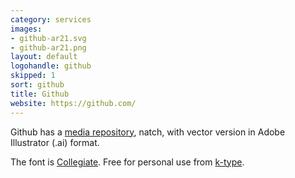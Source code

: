```yaml
---
category: services
images:
- github-ar21.svg
- github-ar21.png
layout: default
logohandle: github
skipped: 1
sort: github
title: Github
website: https://github.com/
---
```


Github has a [media repository](https://github.com/github/media), natch, with vector version in Adobe Illustrator \(.ai\) format.

The font is [Collegiate](http://www.myfonts.com/fonts/k-type/collegiate/?ref=hackerlogos).  Free for personal use from [k-type](http://www.k-type.com/fonts/collegiate/).
